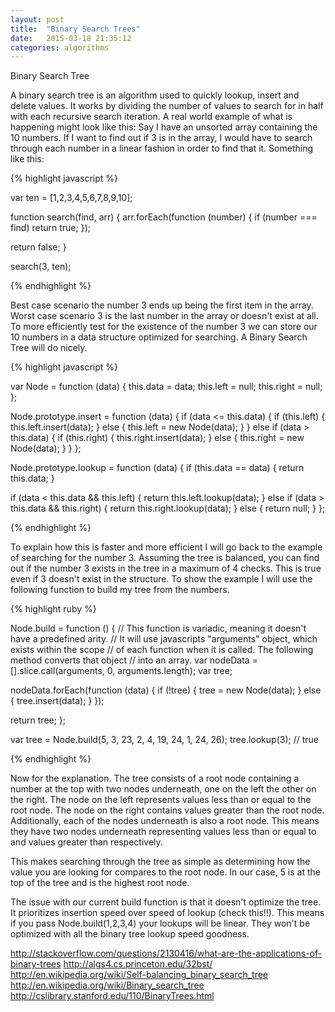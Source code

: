 ```yaml
---
layout: post
title:  "Binary Search Trees"
date:   2015-03-18 21:35:12
categories: algorithms
---
```


Binary Search Tree

A binary search tree is an algorithm used to quickly lookup, insert and delete values.
It works by dividing the number of values to search for in half with each
recursive search iteration.
A real world example of what is happening might look like this:
Say I have an unsorted array containing the 10 numbers. If I want to find out if 3 is in the array,
I would have to search through each number in a linear fashion in order to find that it.
Something like this:

{% highlight javascript %}

var ten = [1,2,3,4,5,6,7,8,9,10];

function search(find, arr) {
  arr.forEach(function (number) {
    if (number === find) return true;
  });

  return false;
}

search(3, ten);

{% endhighlight %}

Best case scenario the number 3 ends up being the first item in the array. Worst case scenario
3 is the last number in the array or doesn't exist at all.
To more efficiently test for the existence of the number 3 we can store our 10 numbers
in a data structure optimized for searching. A Binary Search Tree will do nicely.

{% highlight javascript %}

var Node = function (data) {
  this.data = data;
  this.left = null;
  this.right = null;
};

Node.prototype.insert = function (data) {
  if (data <= this.data) {
    if (this.left) {
      this.left.insert(data);
    } else {
      this.left = new Node(data);
    }
  } else if (data > this.data) {
    if (this.right) {
      this.right.insert(data);
    } else {
      this.right = new Node(data);
    }
  }
};

Node.prototype.lookup = function (data) {
  if (this.data == data) {
    return this.data;
  }

  if (data < this.data && this.left) {
    return this.left.lookup(data);
  } else if (data > this.data && this.right) {
    return this.right.lookup(data);
  } else {
    return null;
  }
};

{% endhighlight %}


To explain how this is faster and more efficient I will go back to the example of searching for the number 3. Assuming the tree is balanced, you can find out if the number 3 exists in the tree in a maximum of 4 checks. This is true even if 3 doesn't exist in the structure. To show the example I will use the following function to build my tree from the numbers.

{% highlight ruby %}

Node.build = function () {
  // This function is variadic, meaning it doesn't have a predefined arity.
  // It will use javascripts "arguments" object, which exists within the scope
  // of each function when it is called. The following method converts that object
  // into an array.
  var nodeData = [].slice.call(arguments, 0, arguments.length);
  var tree;

  nodeData.forEach(function (data) {
    if (!tree) {
      tree = new Node(data);
    } else {
      tree.insert(data);
    }
  });

  return tree;
};

var tree = Node.build(5, 3, 23, 2, 4, 19, 24, 1, 24, 26);
tree.lookup(3); // true

{% endhighlight %}

Now for the explanation. The tree consists of a root node containing a number at the top with two nodes underneath, one on the left the other on the right. The node on the left represents values less than or equal to the root node. The node on the right contains values greater than the root node. Additionally, each of the nodes underneath is also a root node. This means they have two nodes underneath representing values less than or equal to and values greater than respectively.

 This makes searching through the tree as simple as determining how the value you are looking for compares to the root node. In our case, 5 is at the top of the tree and is the highest root node.

The issue with our current build function is that it doesn't optimize the tree. It prioritizes insertion speed over speed of lookup (check this!!). This means if you pass Node.build(1,2,3,4) your lookups will be linear. They won't be optimized with all the binary tree lookup speed goodness.

http://stackoverflow.com/questions/2130416/what-are-the-applications-of-binary-trees
http://algs4.cs.princeton.edu/32bst/
http://en.wikipedia.org/wiki/Self-balancing_binary_search_tree
http://en.wikipedia.org/wiki/Binary_search_tree
http://cslibrary.stanford.edu/110/BinaryTrees.html